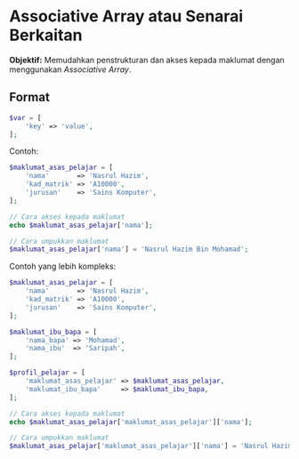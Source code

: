 # Associative Array atau Senarai Berkaitan

**Objektif:** Memudahkan penstrukturan dan akses kepada maklumat dengan menggunakan *Associative Array*. 

## Format

```php
$var = [
	'key' => 'value',
];
```

Contoh:

```php
$maklumat_asas_pelajar = [
    'nama'       => 'Nasrul Hazim',
    'kad_matrik' => 'A10000',
    'jurusan'    => 'Sains Komputer',
];

// Cara akses kepada maklumat
echo $maklumat_asas_pelajar['nama'];

// Cara umpukkan maklumat
$maklumat_asas_pelajar['nama'] = 'Nasrul Hazim Bin Mohamad';
```

Contoh yang lebih kompleks:

```php
$maklumat_asas_pelajar = [
    'nama'       => 'Nasrul Hazim',
    'kad_matrik' => 'A10000',
    'jurusan'    => 'Sains Komputer',
];

$maklumat_ibu_bapa = [
    'nama_bapa' => 'Mohamad',
    'nama_ibu'  => 'Saripah',
];

$profil_pelajar = [
    'maklumat_asas_pelajar' => $maklumat_asas_pelajar,
    'maklumat_ibu_bapa'     => $maklumat_ibu_bapa,
];

// Cara akses kepada maklumat
echo $maklumat_asas_pelajar['maklumat_asas_pelajar']['nama'];

// Cara umpukkan maklumat
$maklumat_asas_pelajar['maklumat_asas_pelajar']['nama'] = 'Nasrul Hazim Bin Mohamad';
```
